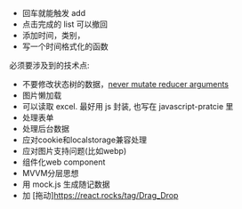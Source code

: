 - 回车就能触发 add
- 点击完成的 list 可以撤回
- 添加时间，类别，
- 写一个时间格式化的函数

必须要涉及到的技术点:

- 不要修改状态树的数据，[never mutate reducer arguments](http://redux.js.org/docs/Troubleshooting.html)
- ​图片懒加载
- 可以读取 excel. 最好用 js 封装, 也写在 javascript-pratcie 里
- 处理表单
- 处理后台数据
- 应对cookie和localstorage兼容处理
- 应对图片支持问题(比如webp)
- 组件化web component
- MVVM分层思想
- 用 mock.js 生成随记数据
- 加 [拖动]https://react.rocks/tag/Drag_Drop
